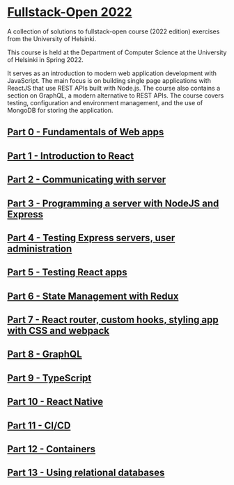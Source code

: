 # [Fullstack-Open 2022](https://fullstackopen.com/en/about)
A collection of solutions to fullstack-open course (2022 edition) exercises from the University of Helsinki.

This course is held at the Department of Computer Science at the University of Helsinki in Spring 2022.

It serves as an introduction to modern web application development with JavaScript. The main focus is on building single page applications with ReactJS that use REST APIs built with Node.js. The course also contains a section on GraphQL, a modern alternative to REST APIs.
The course covers testing, configuration and environment management, and the use of MongoDB for storing the application.


## [Part 0 - Fundamentals of Web apps](https://fullstackopen.com/en/part0)


## [Part 1 - Introduction to React](https://fullstackopen.com/en/part1)


## [Part 2 - Communicating with server](https://fullstackopen.com/en/part2)


## [Part 3 - Programming a server with NodeJS and Express](https://fullstackopen.com/en/part3)


## [Part 4 - Testing Express servers, user administration](https://fullstackopen.com/en/part4)


## [Part 5 - Testing React apps](https://fullstackopen.com/en/part5)


## [Part 6 - State Management with Redux](https://fullstackopen.com/en/part6)


## [Part 7 - React router, custom hooks, styling app with CSS and webpack](https://fullstackopen.com/en/part7)



## [Part 8 - GraphQL](https://fullstackopen.com/en/part8)


## [Part 9 - TypeScript](https://fullstackopen.com/en/part9)


## [Part 10 - React Native](https://fullstackopen.com/en/part10)


## [Part 11 - CI/CD](https://fullstackopen.com/en/part11)


## [Part 12 - Containers](https://fullstackopen.com/en/part12)


## [Part 13 - Using relational databases](https://fullstackopen.com/en/part13)








